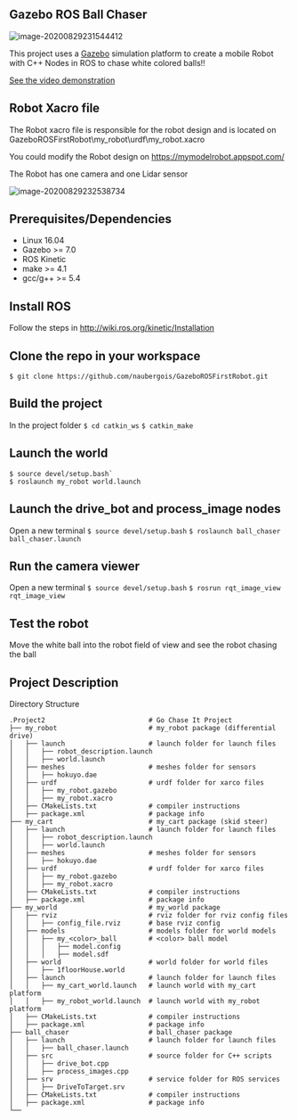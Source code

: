 ## **Gazebo ROS Ball Chaser**



![image-20200829231544412](C:\Users\naube\OneDrive\Documents\git\GazeboROSFirstRobot\image-20200829231544412.png)

This project uses a [Gazebo](http://gazebosim.org/#features) simulation platform to create a mobile Robot with C++ Nodes in ROS to chase white colored balls!!

[See the video demonstration](./robot1.mp4)

## **Robot Xacro file**

The Robot xacro file is responsible for the robot design and is located on GazeboROSFirstRobot\my_robot\urdf\my_robot.xacro

You could   modify the Robot design on https://mymodelrobot.appspot.com/

The Robot has one camera and one Lidar sensor

![image-20200829232538734](C:\Users\naube\OneDrive\Documents\git\GazeboROSFirstRobot\image-20200829232538734.png)





## Prerequisites/Dependencies

- Linux 16.04
- Gazebo >= 7.0
- ROS Kinetic
- make >= 4.1
- gcc/g++ >= 5.4

## Install ROS

Follow the steps in http://wiki.ros.org/kinetic/Installation

## Clone the repo in your workspace

```
$ git clone https://github.com/naubergois/GazeboROSFirstRobot.git
```

## Build the project

In the project folder
`$ cd catkin_ws`
`$ catkin_make`

## Launch the world

```
$ source devel/setup.bash`
$ roslaunch my_robot world.launch
```

## Launch the drive_bot and process_image nodes

Open a new terminal
`$ source devel/setup.bash`
`$ roslaunch ball_chaser ball_chaser.launch`

## Run the camera viewer

Open a new terminal
`$ source devel/setup.bash`
`$ rosrun rqt_image_view rqt_image_view`

## Test the robot

Move the white ball into the robot field of view and see the robot chasing the ball

## Project Description

Directory Structure

```
.Project2                          # Go Chase It Project
├── my_robot                       # my_robot package (differential drive)                   
│   ├── launch                     # launch folder for launch files   
│   │   ├── robot_description.launch
│   │   ├── world.launch
│   ├── meshes                     # meshes folder for sensors
│   │   ├── hokuyo.dae
│   ├── urdf                       # urdf folder for xarco files
│   │   ├── my_robot.gazebo
│   │   ├── my_robot.xacro
│   ├── CMakeLists.txt             # compiler instructions
│   ├── package.xml                # package info
├── my_cart                        # my_cart package (skid steer)                   
│   ├── launch                     # launch folder for launch files   
│   │   ├── robot_description.launch
│   │   ├── world.launch
│   ├── meshes                     # meshes folder for sensors
│   │   ├── hokuyo.dae
│   ├── urdf                       # urdf folder for xarco files
│   │   ├── my_robot.gazebo
│   │   ├── my_robot.xacro
│   ├── CMakeLists.txt             # compiler instructions
│   ├── package.xml                # package info
├── my_world                       # my_world package                   
│   ├── rviz                       # rviz folder for rviz config files
│   │   ├── config_file.rviz       # base rviz config
│   ├── models                     # models folder for world models
│   │   ├── my_<color>_ball        # <color> ball model
│   │   │   ├── model.config   
│   │   │   ├── model.sdf
│   ├── world                      # world folder for world files
│   │   ├── 1floorHouse.world
│   ├── launch                     # launch folder for launch files   
│   │   ├── my_cart_world.launch   # launch world with my_cart platform
│   │   ├── my_robot_world.launch  # launch world with my_robot platform
│   ├── CMakeLists.txt             # compiler instructions
│   ├── package.xml                # package info
├── ball_chaser                    # ball_chaser package                   
│   ├── launch                     # launch folder for launch files   
│   │   ├── ball_chaser.launch
│   ├── src                        # source folder for C++ scripts
│   │   ├── drive_bot.cpp
│   │   ├── process_images.cpp
│   ├── srv                        # service folder for ROS services
│   │   ├── DriveToTarget.srv
│   ├── CMakeLists.txt             # compiler instructions
│   ├── package.xml                # package info                  
└──           
```



